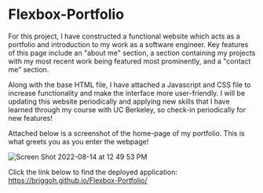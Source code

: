 # Flexbox-Portfolio
For this project, I have constructed a functional website which acts as a portfolio and introduction to my work as a software engineer. 
Key features of this page include an "about me" section, a section containing my projects with my most recent work being featured most prominently, and a "contact me" section. 

Along with the base HTML file, I have attached a Javascript and CSS file to increase functionality and make the interface more user-friendly. I will be updating this website periodically and applying new skills that I have learned through my course with UC Berkeley, so check-in periodically for new features!

Attached below is a screenshot of the home-page of my portfolio. This is what greets you as you enter the webpage!

![Screen Shot 2022-08-14 at 12 49 53 PM](https://user-images.githubusercontent.com/109489824/184552988-4e2064ed-9d27-4045-ad0a-0d21e551b3f8.png)


Click the link below to find the deployed application: 
https://briggoh.github.io/Flexbox-Portfolio/
